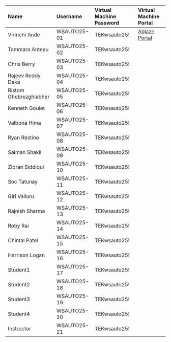 | Name                   | Username    | Virtual Machine Password   | Virtual Machine Portal                        |
|:-----------------------|:------------|:---------------------------|:----------------------------------------------|
| Virinchi Ande          | WSAUTO25-01 | TEKwsauto25!               | [Ablaze Portal](https://my.ablazedesktop.com) |
| Tammara Anteau         | WSAUTO25-02 | TEKwsauto25!               |                                               |
| Chris Berry            | WSAUTO25-03 | TEKwsauto25!               |                                               |
| Rajeev Reddy Daka      | WSAUTO25-04 | TEKwsauto25!               |                                               |
| Ristom Ghebrezghiabher | WSAUTO25-05 | TEKwsauto25!               |                                               |
| Kenneth Goulet         | WSAUTO25-06 | TEKwsauto25!               |                                               |
| Valbona Hima           | WSAUTO25-07 | TEKwsauto25!               |                                               |
| Ryan Restino           | WSAUTO25-08 | TEKwsauto25!               |                                               |
| Salman Shakil          | WSAUTO25-09 | TEKwsauto25!               |                                               |
| Zibran Siddiqui        | WSAUTO25-10 | TEKwsauto25!               |                                               |
| Soc Tatunay            | WSAUTO25-11 | TEKwsauto25!               |                                               |
| Giri Valluru           | WSAUTO25-12 | TEKwsauto25!               |                                               |
| Rajnish Sharma         | WSAUTO25-13 | TEKwsauto25!               |                                               |
| Roby Rai               | WSAUTO25-14 | TEKwsauto25!               |                                               |
| Chintal Patel          | WSAUTO25-15 | TEKwsauto25!               |                                               |
| Harrison Logan         | WSAUTO25-16 | TEKwsauto25!               |                                               |
| Student1               | WSAUTO25-17 | TEKwsauto25!               |                                               |
| Student2               | WSAUTO25-18 | TEKwsauto25!               |                                               |
| Student3               | WSAUTO25-19 | TEKwsauto25!               |                                               |
| Student4               | WSAUTO25-20 | TEKwsauto25!               |                                               |
| Instructor             | WSAUTO25-21 | TEKwsauto25!               |                                               |
